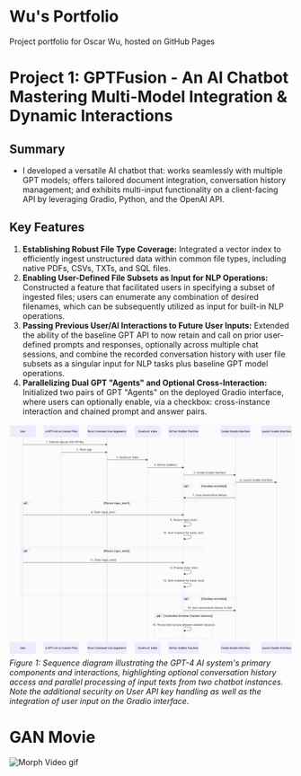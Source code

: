 # Wu's Portfolio
Project portfolio for Oscar Wu, hosted on GitHub Pages

# Project 1: GPTFusion - An AI Chatbot Mastering Multi-Model Integration & Dynamic Interactions
## Summary
- I developed a versatile AI chatbot that: works seamlessly with multiple GPT models; offers tailored document integration, conversation history management; and exhibits multi-input functionality on a client-facing API by leveraging Gradio, Python, and the OpenAI API.

## Key Features
1. **Establishing Robust File Type Coverage:** Integrated a vector index to efficiently ingest unstructured data within common file types, including native PDFs, CSVs, TXTs, and SQL files.
2. **Enabling User-Defined File Subsets as Input for NLP Operations:** Constructed a feature that facilitated users in specifying a subset of ingested files; users can enumerate any combination of desired filenames, which can be subsequently utilized as input for built-in NLP operations.
3. **Passing Previous User/AI Interactions to Future User Inputs:** Extended the ability of the baseline GPT API to now retain and call on prior user-defined prompts and responses, optionally across multiple chat sessions, and combine the recorded conversation history with user file subsets as a singular input for NLP tasks plus baseline GPT model operations.
4. **Parallelizing Dual GPT "Agents" and Optional Cross-Interaction:** Initialized two pairs of GPT "Agents" on the deployed Gradio interface, where users can optionally enable, via a checkbox: cross-instance interaction and chained prompt and answer pairs.

![](images/AI_Sequence_Diagv2.png)
*Figure 1: Sequence diagram illustrating the GPT-4 AI system's primary components and interactions, highlighting optional conversation history access and parallel processing of input texts from two chatbot instances. Note the additional security on User API key handling as well as the integration of user input on the Gradio interface*.



# GAN Movie

![Morph Video gif](images/movie_AdobeExpress.gif)
